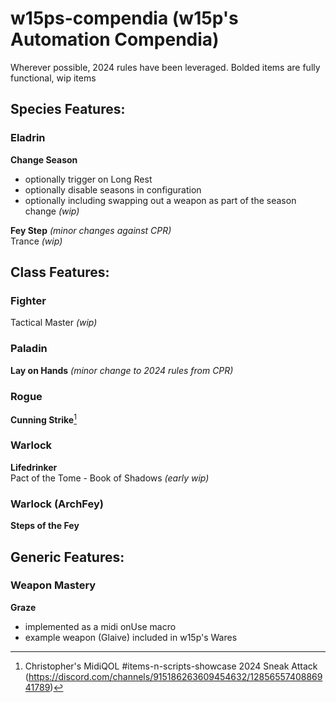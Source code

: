 # w15ps-compendia (w15p's Automation Compendia)
Wherever possible, 2024 rules have been leveraged. Bolded items are fully functional, wip items

## Species Features:
### Eladrin
**Change Season**
* optionally trigger on Long Rest
* optionally disable seasons in configuration
* optionally including swapping out a weapon as part of the season change *(wip)*

**Fey Step** *(minor changes against CPR)*  
Trance *(wip)*  

## Class Features:
### Fighter
Tactical Master *(wip)*

### Paladin
**Lay on Hands** *(minor change to 2024 rules from CPR)*

### Rogue
**Cunning Strike**[^1]

### Warlock
**Lifedrinker**  
Pact of the Tome - Book of Shadows *(early wip)*

### Warlock (ArchFey)
**Steps of the Fey**

## Generic Features:
### Weapon Mastery
**Graze**
* implemented as a midi onUse macro
* example weapon (Glaive) included in w15p's Wares

[^1]: Christopher's MidiQOL #items-n-scripts-showcase 2024 Sneak Attack (https://discord.com/channels/915186263609454632/1285655740886941789)
